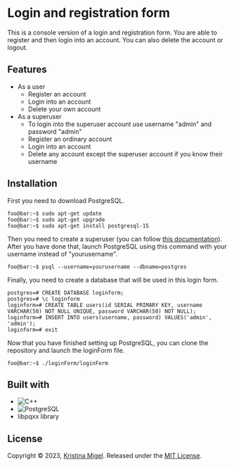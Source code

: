 # Login and registration form
This is a console version of a login and registration form. You are able to register and then login into an account. You can also delete the account or logout.
## Features
- As a user
  - Register an account
  - Login into an account
  - Delete your own account
- As a superuser
  - To login into the superuser account use username "admin" and password "admin"
  - Register an ordinary account
  - Login into an account
  - Delete any account except the superuser account if you know their username
## Installation
First you need to download PostgreSQL.
```console
foo@bar:~$ sudo apt-get update
foo@bar:~$ sudo apt-get upgrade
foo@bar:~$ sudo apt-get install postgresql-15
```
Then you need to create a superuser (you can follow [this documentation](https://www.postgresql.org/docs/current/app-createuser.html)).
After you have done that, launch PostgreSQL using this command with your username instead of "yourusername".
```console
foo@bar:~$ psql --username=yourusername --dbname=postgres
```
Finally, you need to create a database that will be used in this login form.
```postgres
postgres=# CREATE DATABASE loginform;
postgres=# \c loginform
loginform=# CREATE TABLE users(id SERIAL PRIMARY KEY, username VARCHAR(50) NOT NULL UNIQUE, password VARCHAR(50) NOT NULL);
loginform=# INSERT INTO users(username, password) VALUES('admin', 'admin');
loginform=# exit
```
Now that you have finished setting up PostgreSQL, you can clone the repository and launch the loginForm file.
```console
foo@bar:~$ ./loginForm/loginForm
```
## Built with
<ul>
  <li><img src="https://img.shields.io/badge/C%2B%2B-00599C?style=for-the-badge&logo=c%2B%2B&logoColor=white" alt="C++"></li>
  <li><img src="https://img.shields.io/badge/PostgreSQL-316192?style=for-the-badge&logo=postgresql&logoColor=white" alt="PostgreSQL"></li>
  <li>libpqxx library</li>
</ul>

## License
Copyright © 2023, [Kristina Migel](https://github.com/kmigel).
Released under the [MIT License](https://choosealicense.com/licenses/mit/).
